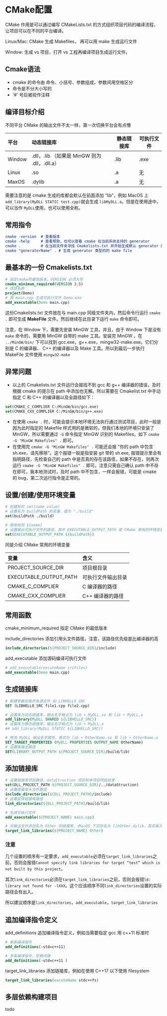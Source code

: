 # CMake配置

CMake 作用是可以通过编写 CMakeLists.txt 的方式组织项目代码的编译流程，让项目可以在不同的平台编译。

Linux/Mac: CMake 生成 Makefiles， 再可以用 make 生成运行文件

Window: 生成 vs 项目，打开 vs 工程再编译项目生成运行文件。

## Cmake语法

* cmake 的命令由 命令、小括号、参数组成，参数间用空格区分
* 命令是不分大小写的
* '#' 号后被视作注释

## 编译目标介绍

不同平台 CMake 的输出文件不太一样，第一次切换平台会有点懵

| 平台   | 动态链接库                                    | 静态链接库 | 可执行文件 |
| :----- | :-------------------------------------------- | ---------- | ---------- |
| Window | .dll，.lib （如果是 MinGW 则为 .dll，.dll.a） | .lib       | .exe       |
| Linux  | .so                                           | .a         | 无         |
| MaxOS  | .dylib                                        | .a         | 无         |

需要注意的是 cmake 生成的库都会默认在前面添加 “lib”，例如 MacOS 上 `add_library(MyDLL STATIC test.cpp)`就会生成 `libMyDLL.a`。但是在使用途中，可以当作 `MyDLL`使用，也可以使用全称。

## 常用指令

``` cmake
cmake -version  # 查看版本
cmake -help     # 查看帮助，也可以查看 cmake 在当前系统支持的 generator
cmake .         # 在当前文件夹寻找 Cmakelists.txt 并开始生成默认 generator 的 makefile
cmake "generatorName" . # 生成 generator 类型的的 make file
```

## 最基本的一份 Cmakelists.txt

``` cmake
# 指定cmake的最低版本，VERSION 必须大写
cmake_minimum_required(VERSION 3.5)
# 项目名称
project(Demo)
# 用 main.cpp 生成可执行文件 Demo.exe
add_executable(Demo main.cpp)
```

这份Cmakelists.txt 文件放在与 main.cpp 同级文件夹内，然后命令行运行 `cmake .` 即可生成 **MakeFile** 文件。然后继续在此目录下运行 `make` 命令即可。

注意，在 Window 下，需要先安装 MinGW 工具，并且，由于 Window 下是没有 `make` 命令的，需要用 MinGW 自带的 make 工具。安装完 MinGW ，在 `../MinGW/bin/` 下可以找到 gcc.exe，g++.exe，mingw32-make.exe。它们分别是 C 的编译器、 C++ 的编译器以及 Make 工具。所以到最后一步执行 MakeFile 文件使用 `mingw32-make`

## 异常问题

* 以上的 Cmakelists.txt 文件运行会报找不到 gcc 和 g++ 编译器的错误，及时根据 cmake 的提示在 path 中添加也无解。所以需要在 Cmakelist.txt 中手动指定 C 和 C++ 的编译器以及全路径如下：

``` cmake
set(CMAKE_C_COMPLIER C:/MinGW/bin/gcc.exe)
set(CMAKE_CXX_COMPLIER C:/MinGW/bin/g++.exe)
```

* 在使用 `cmake .` 时，可能会提示本地环境无法执行通过测试项目，此时一般是因为此时指定的 Makefile 样式用的是微软的，但我们本地的环境只安装了 MinGW，所以需要通过 `-G` 命令指定 MinGW 识别的 Makefiles。如下 `cmake -G "MinGW Makefiles" .` 即可。
* 在使用完 `cmake -G "MinGW Makefiles" .` 可能还会报 "你的 path 中包含 sh.exe，请先移除"。这个报错一般是指安装 git 带的 sh.exe, 报错提示里会有指明路径，先检查自己的 path 中是否真的存在该路径，如果不存在，则再次运行 `cmake -G "MinGW Makefiles" .` 即可。注意只需自己确认 path 中不存在即可，我本地测试时，及时 path 中不包含，一样会报错，可能是 cmake 的 bug，第二次运行指令是正常的。

## 设置/创建/使用环境变量

``` CMake
# 创建规则 set(name value)
# 设置名为 buildPath 的变量，值为 "./build"
set(buildPath ./build)

# 使用规则 ${name}
# 设置输出可执行文件的路径，其中 EXECUTABLE_OUTPUT_PATH 是 CMake 原有的环境变量路径，改为新增的 buildPath
set(EXECUTABLE_OUTPUT_PATH ${buildPath})
```

同是介绍 CMake 常用的环境变量

| 变量 | 含义 |
|:-|:-|
|PROJECT_SOURCE_DIR | 项目根目录 |
|EXECUTABLE_OUTPUT_PATH| 可执行文件输出目录 |
|CMAKE_C_COMPLIER| C 编译器的路径 |
|CMAKE_CXX_COMPLIER| C++ 编译器的路径 |

## 常用函数

cmake_minimum_required 指定 CMake 的最低版本

include_directories 添加引用头文件路径，注意，该路径优先级是比编译器的高

``` cmake
include_directories(${PROJECT_SOURCE_DIR}/include)
```

add_executable 添加源码编译可执行文件

``` cmake
# add_executable(excuteName srcFiles)
add_executable(Demo main.cpp)
```

## 生成链接库

``` cmake
# 新建参数存放所有源文件 如 LIBHELLO_SRC
SET (LIBHELLO_SRC file1.cpp file2.cpp)

# 设置库为动态链接库，输出名字格式为 lib + MyDLL.so 和 lib + MyDLL.a
add_library(MyDLL SHARED ${LIBHELLO_SRC})
# 设置库为静态链接库，输出名字格式为 lib + MyDLL.a
## add_library(MyDLL STATIC ${LIBHELLO_SRC})

# 修改 MyDLL 输出名字属性，格式为 lib + OtherName.so 和 lib + OtherName.a
SET_TARGET_PROPERTIES (MyDLL PROPERTIES OUTPUT_NAME OtherName)
# 设置库输出路径
SET(LIBRARY_OUTPUT_PATH ${PROJECT_SOURCE_DIR}/build/lib)
```

## 添加链接库

``` cmake
# 设置链接库项目路径。dataStruction 项目和本项目同级目录
set(DLL_PROJECT_PATH ${PROJECT_SOURCE_DIR}/../dataStruction)
# 设置链接库头文件路径
include_directories(${DLL_PROJECT_PATH}/include)
# 设置具体链接库路径
link_directories(${DLL_PROJECT_PATH}/build/lib)

# 生成可执行文件
add_executable(${PROJECT_NAME} main.cpp)

# 对输出文件添加名为 Other 的链接库，（MacOS 下实际名为 libOther.dylib，其实输入全称也可以，还有很多名字格式）
target_link_libraries(${PROJECT_NAME} Other)
```

### 注意

几个设置的顺序有一定要求，`add_executable`必须在`target_link_libraries`之前，否则会报错`Cannot specify link libraries for target “test“ which is not built by this project`。

其次`link_directories`必须在`target_link_libraries`之前，否则会报错`ld: library not found for -lXXX`。这个应该顺序不同`link_directories`设置的实际路径会有出入。

所以建议顺序是`link_directories`，`add_executable`，`target_link_libraries`

## 追加编译指令定义

add_definitions 追加编译指令定义，例如当需要指定 gcc 用 c++11 标准时

``` cmake
# 单条编译指令
add_definitions(-std=c++11)

# 多条编译指令，空格间隔
add_definitions(-std=c++11 )
```

target_link_libraries 添加链接库，例如在使用 C++17 以下使用 filesystem

``` cmake
target_link_libraries(excuteName stdc++fs)
```

## 多层依赖构建项目

todo